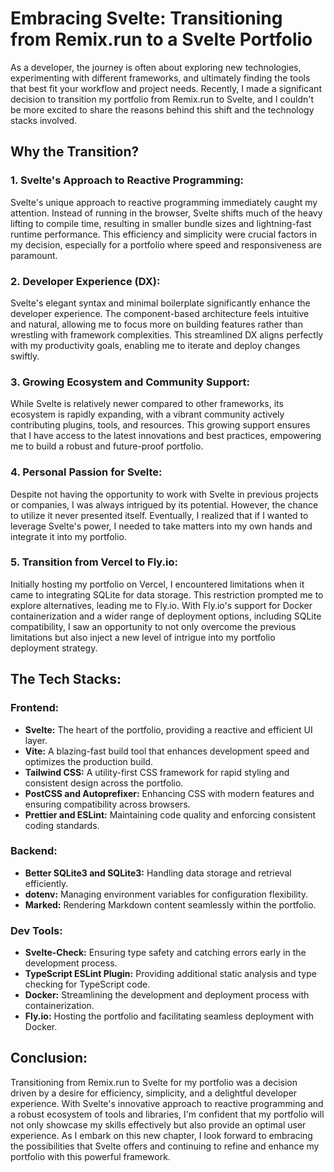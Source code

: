 # Embracing Svelte: Transitioning from Remix.run to a Svelte Portfolio

As a developer, the journey is often about exploring new technologies, experimenting with different frameworks, and ultimately finding the tools that best fit your workflow and project needs. Recently, I made a significant decision to transition my portfolio from Remix.run to Svelte, and I couldn't be more excited to share the reasons behind this shift and the technology stacks involved.

## Why the Transition?

### 1. **Svelte's Approach to Reactive Programming:**
   Svelte's unique approach to reactive programming immediately caught my attention. Instead of running in the browser, Svelte shifts much of the heavy lifting to compile time, resulting in smaller bundle sizes and lightning-fast runtime performance. This efficiency and simplicity were crucial factors in my decision, especially for a portfolio where speed and responsiveness are paramount.

### 2. **Developer Experience (DX):**
   Svelte's elegant syntax and minimal boilerplate significantly enhance the developer experience. The component-based architecture feels intuitive and natural, allowing me to focus more on building features rather than wrestling with framework complexities. This streamlined DX aligns perfectly with my productivity goals, enabling me to iterate and deploy changes swiftly.

### 3. **Growing Ecosystem and Community Support:**
   While Svelte is relatively newer compared to other frameworks, its ecosystem is rapidly expanding, with a vibrant community actively contributing plugins, tools, and resources. This growing support ensures that I have access to the latest innovations and best practices, empowering me to build a robust and future-proof portfolio.

### 4. **Personal Passion for Svelte:**
   Despite not having the opportunity to work with Svelte in previous projects or companies, I was always intrigued by its potential. However, the chance to utilize it never presented itself. Eventually, I realized that if I wanted to leverage Svelte's power, I needed to take matters into my own hands and integrate it into my portfolio.

### 5. **Transition from Vercel to Fly.io:**
   Initially hosting my portfolio on Vercel, I encountered limitations when it came to integrating SQLite for data storage. This restriction prompted me to explore alternatives, leading me to Fly.io. With Fly.io's support for Docker containerization and a wider range of deployment options, including SQLite compatibility, I saw an opportunity to not only overcome the previous limitations but also inject a new level of intrigue into my portfolio deployment strategy.

## The Tech Stacks:

### Frontend:
- **Svelte:** The heart of the portfolio, providing a reactive and efficient UI layer.
- **Vite:** A blazing-fast build tool that enhances development speed and optimizes the production build.
- **Tailwind CSS:** A utility-first CSS framework for rapid styling and consistent design across the portfolio.
- **PostCSS and Autoprefixer:** Enhancing CSS with modern features and ensuring compatibility across browsers.
- **Prettier and ESLint:** Maintaining code quality and enforcing consistent coding standards.

### Backend:
- **Better SQLite3 and SQLite3:** Handling data storage and retrieval efficiently.
- **dotenv:** Managing environment variables for configuration flexibility.
- **Marked:** Rendering Markdown content seamlessly within the portfolio.

### Dev Tools:
- **Svelte-Check:** Ensuring type safety and catching errors early in the development process.
- **TypeScript ESLint Plugin:** Providing additional static analysis and type checking for TypeScript code.
- **Docker:** Streamlining the development and deployment process with containerization.
- **Fly.io:** Hosting the portfolio and facilitating seamless deployment with Docker.

## Conclusion:

Transitioning from Remix.run to Svelte for my portfolio was a decision driven by a desire for efficiency, simplicity, and a delightful developer experience. With Svelte's innovative approach to reactive programming and a robust ecosystem of tools and libraries, I'm confident that my portfolio will not only showcase my skills effectively but also provide an optimal user experience. As I embark on this new chapter, I look forward to embracing the possibilities that Svelte offers and continuing to refine and enhance my portfolio with this powerful framework.
